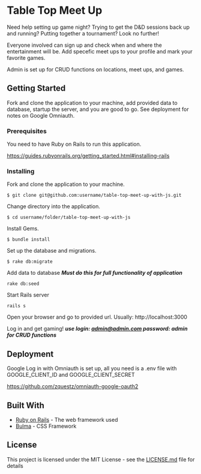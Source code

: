 # Table Top Meet Up

Need help setting up game night? Trying to get the D&D sessions back up and running? Putting together a tournament? Look no further!

Everyone involved can sign up and check when and where the entertainment will be.  Add specefic meet ups to your profile and mark your favorite games.

Admin is set up for CRUD functions on locations, meet ups, and games.

## Getting Started

Fork and clone the application to your machine, add provided data to database, startup the server, and you are good to go. See deployment for notes on Google Omniauth.

### Prerequisites

You need to have Ruby on Rails to run this application.

https://guides.rubyonrails.org/getting_started.html#installing-rails

### Installing

Fork and clone the application to your machine.

```
$ git clone git@github.com:username/table-top-meet-up-with-js.git
```

Change directory into the application.

```
$ cd username/folder/table-top-meet-up-with-js
```

Install Gems.

```
$ bundle install
```

Set up the database and migrations.

```
$ rake db:migrate
```

Add data to database
***Must do this for full functionality of application***

```
rake db:seed
```

Start Rails server

```
rails s
```

Open your browser and go to provided url.  Usually: http://localhost:3000

Log in and get gaming!
***use login: admin@admin.com password: admin for CRUD functions***

## Deployment

Google Log in with Omniauth is set up, all you need is a .env file with GOOGLE_CLIENT_ID and GOOGLE_CLIENT_SECRET

https://github.com/zquestz/omniauth-google-oauth2

## Built With

* [Ruby on Rails](https://github.com/rails/rails) - The web framework used
* [Bulma](https://github.com/jgthms/bulma) - CSS Framework

## License

This project is licensed under the MIT License - see the [LICENSE.md](LICENSE.md) file for details
